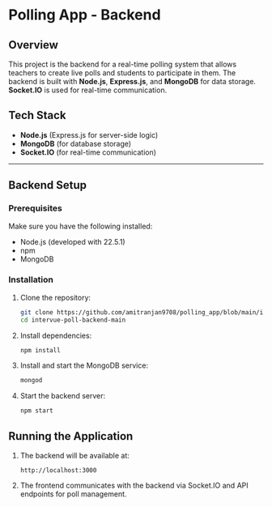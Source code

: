 
# Polling App - Backend

## Overview
This project is the backend for a real-time polling system that allows teachers to create live polls and students to participate in them. The backend is built with **Node.js**, **Express.js**, and **MongoDB** for data storage. **Socket.IO** is used for real-time communication.

## Tech Stack
- **Node.js** (Express.js for server-side logic)
- **MongoDB** (for database storage)
- **Socket.IO** (for real-time communication)

---

## Backend Setup

### Prerequisites
Make sure you have the following installed:
- Node.js (developed with 22.5.1)
- npm
- MongoDB

### Installation

1. Clone the repository:
   ```bash
   git clone https://github.com/amitranjan9708/polling_app/blob/main/intervue-poll-backend-main
   cd intervue-poll-backend-main
   ```

2. Install dependencies:
   ```bash
   npm install
   ```

3. Install and start the MongoDB service:
   ```bash
   mongod
   ```

4. Start the backend server:
   ```bash
   npm start
   ```

## Running the Application

1. The backend will be available at:
   ```
   http://localhost:3000
   ```

2. The frontend communicates with the backend via Socket.IO and API endpoints for poll management.
